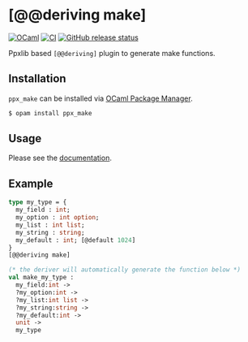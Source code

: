 # [@@deriving make]
[![OCaml](https://img.shields.io/badge/-OCaml-EC6813?logo=ocaml&labelColor=grey)](#)
[![CI](https://github.com/bn-d/ppx_make/actions/workflows/build.yml/badge.svg?branch=master)](https://github.com/bn-d/ppx_make/actions/workflows/build.yml)
[![GitHub release status](https://img.shields.io/github/v/release/bn-d/ppx_make)](https://github.com/bn-d/ppx_make/releases)

Ppxlib based `[@@deriving]` plugin to generate make functions.

## Installation
`ppx_make` can be installed via [OCaml Package Manager](https://opam.ocaml.org/packages/ppx_make/).
```sh
$ opam install ppx_make
```

## Usage
Please see the [documentation](https://boni.ng/ppx_make/ppx_make/index.html).

## Example
```ocaml
type my_type = {
  my_field : int;
  my_option : int option;
  my_list : int list;
  my_string : string;
  my_default : int; [@default 1024]
}
[@@deriving make]

(* the deriver will automatically generate the function below *)
val make_my_type :
  my_field:int ->
  ?my_option:int ->
  ?my_list:int list ->
  ?my_string:string ->
  ?my_default:int ->
  unit ->
  my_type
```
